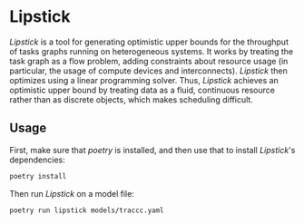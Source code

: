 # Lipstick

_Lipstick_ is a tool for generating optimistic upper bounds for the throughput
of tasks graphs running on heterogeneous systems. It works by treating the task
graph as a flow problem, adding constraints about resource usage (in
particular, the usage of compute devices and interconnects). _Lipstick_ then
optimizes using a linear programming solver. Thus, _Lipstick_ achieves an
optimistic upper bound by treating data as a fluid, continuous resource rather
than as discrete objects, which makes scheduling difficult.

## Usage

First, make sure that _poetry_ is installed, and then use that to install
_Lipstick_'s dependencies:

```bash
poetry install
```

Then run _Lipstick_ on a model file:

```bash
poetry run lipstick models/traccc.yaml
```
